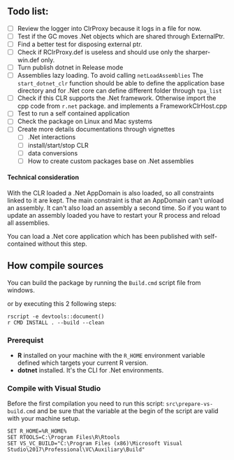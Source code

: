 ## Todo list:

- [ ] Review the logger into ClrProxy because it logs in a file for now.
- [ ] Test if the GC moves .Net objects which are shared through ExternalPtr.
- [ ] Find a better test for disposing external ptr.
- [ ] Check if RClrProxy.def is useless and should use only the sharper-win.def only.
- [ ] Turn publish dotnet in Release mode
- [ ] Assemblies lazy loading. To avoid calling `netLoadAssemblies` The `start_dotnet_clr` function should be able to define the application base directory and for .Net core can define different folder through `tpa_list` 
- [ ] Check if this CLR supports the .Net framework. Otherwise import the cpp code from `r.net` package. and implements a FrameworkClrHost.cpp
- [ ] Test to run a self contained application
- [ ] Check the package on Linux and Mac systems
- [ ] Create more details documentations through vignettes
  - [ ] .Net interactions
  - [ ] install/start/stop CLR 
  - [ ] data conversions
  - [ ] How to create custom packages base on .Net assemblies

#### Technical consideration

With the CLR loaded a .Net AppDomain is also loaded, so all constraints linked to it are kept. The main constraint is that an AppDomain can't unload an assembly. It can't also load an assembly a second time. So if you want to update an assembly loaded you have to restart your R process and reload all assemblies.

You can load a .Net core application which has been published with self-contained without this step.

## How compile sources

You can build the package by running the `Build.cmd` script file from windows.

or by executing this 2 following steps:

```
rscript -e devtools::document()
r CMD INSTALL . --build --clean
```

### Prerequist

* **R** installed on your machine with the `R_HOME` environment variable defined which targets your current R version.
* **dotnet** installed. It's the CLI for .Net environments.

### Compile with Visual Studio

Before the first compilation you need to run this script: `src\prepare-vs-build.cmd` 
and be sure that the variable at the begin of the script are valid with your machine setup.

```
SET R_HOME=%R_HOME%
SET RTOOLS=C:\Program Files\R\Rtools
SET VS_VC_BUILD="C:\Program Files (x86)\Microsoft Visual Studio\2017\Professional\VC\Auxiliary\Build"
```

